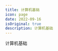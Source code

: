 ```yaml
---
title: 计算机基础
icon: page 
date: 2022-09-16
isOriginal: true
description: 计算机基础
---
```


计算机基础
<!-- more -->

